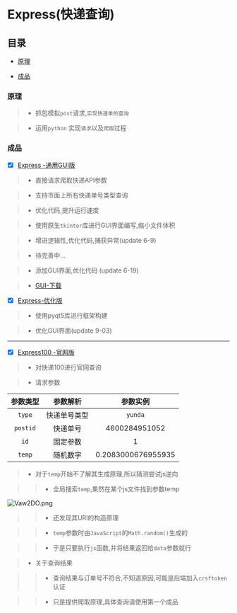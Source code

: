 # Express(快递查询)

## 目录

- [原理](#origin)

- [成品](#Express)


<h3 id ="origin"> 原理 </h3>

> * 抓包模拟`post`请求,`实现快速单的查询`

> * 运用`python` 实现`请求`以及`爬取`过程


<h3 id="Express"> 成品 </h3>

- [x] [Express -通用GUI版](https://github.com/SunRelease/Spider_crawler/blob/master/Express/Express.py)

> * 直接请求爬取快递API参数

> * 支持市面上所有快递单号类型查询

> * 优化代码,提升运行速度

> * 使用原生`tkinter`库进行GUI界面编写,缩小文件体积

> * 增进逻辑性,优化代码,捕获异常(update 6-9)

> * 待完善中...

> * 添加GUI界面,优化代码 (update 6-19)

> * [GUI-下载](https://www.lanzous.com/i4htgta)


- [x] [Express-优化版](https://github.com/SunRelease/Spider_crawler/blob/master/Express/Express2.0.py)

> * 使用pyqt5库进行框架构建

> * 优化GUI界面(update 9-03)


---

- [x] [Express100 -官网版](https://github.com/SunRelease/Spider_crawler/blob/master/Express/Express100.py)

> * 对快递100进行官网查询

> * 请求参数

| 参数类型 | 参数解析 | 参数实例|
|:---:|:---:|:---:|
|`type`|快递单号类型|`yunda`|
|`postid`|快递单号|4600284951052|
|`id`|固定参数|1|
|`temp`|随机数字|0.2083000676955935|

> * 对于`temp`开始不了解其生成原理,所以猜测尝试js逆向

>> * 全局搜索`temp`,果然在某个js文件找到参数temp

![Vaw2DO.png](https://s2.ax1x.com/2019/06/06/Vaw2DO.png)

>> * 还发现其URl的构造原理

>> * `temp`参数时由`JavaScript`的`Math.random()`生成的

>> * 于是只要执行`js`函数,并将结果返回给`data`参数就行

> * 关于查询结果

>> * 查询结果与订单号不符合,不知道原因,可能是后端加入`crsftoken`认证

>> * 只是提供爬取原理,具体查询请使用第一个成品
